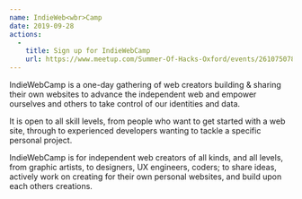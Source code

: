 ```yaml
---
name: IndieWeb<wbr>Camp
date: 2019-09-28
actions:
  -
    title: Sign up for IndieWebCamp
    url: https://www.meetup.com/Summer-Of-Hacks-Oxford/events/261075078/
---
```


IndieWebCamp is a one-day gathering of web creators building & sharing their own websites to advance the independent web and empower ourselves and others to take control of our identities and data.

It is open to all skill levels, from people who want to get started with a web site, through to experienced developers wanting to tackle a specific personal project.

IndieWebCamp is for independent web creators of all kinds, and all levels, from graphic artists, to designers, UX engineers, coders; to share ideas, actively work on creating for their own personal websites, and build upon each others creations.
